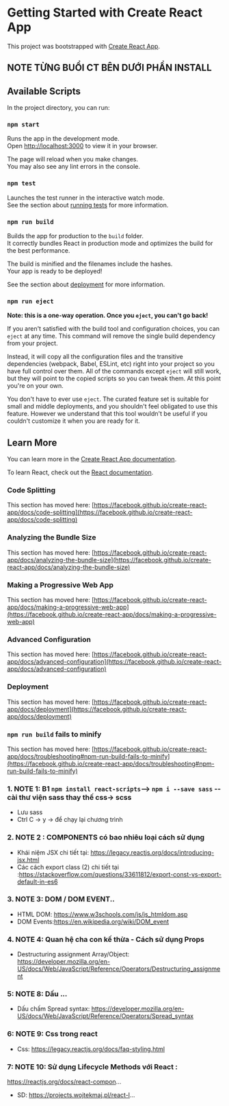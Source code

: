 
# Getting Started with Create React App
This project was bootstrapped with [Create React App](https://github.com/facebook/create-react-app).
## **NOTE TỪNG BUỔI CT BÊN DƯỚI PHẦN INSTALL**
## Available Scripts

In the project directory, you can run:

### `npm start`

Runs the app in the development mode.\
Open [http://localhost:3000](http://localhost:3000) to view it in your browser.

The page will reload when you make changes.\
You may also see any lint errors in the console.

### `npm test`

Launches the test runner in the interactive watch mode.\
See the section about [running tests](https://facebook.github.io/create-react-app/docs/running-tests) for more information.

### `npm run build`

Builds the app for production to the `build` folder.\
It correctly bundles React in production mode and optimizes the build for the best performance.

The build is minified and the filenames include the hashes.\
Your app is ready to be deployed!

See the section about [deployment](https://facebook.github.io/create-react-app/docs/deployment) for more information.

### `npm run eject`

**Note: this is a one-way operation. Once you `eject`, you can't go back!**

If you aren't satisfied with the build tool and configuration choices, you can `eject` at any time. This command will remove the single build dependency from your project.

Instead, it will copy all the configuration files and the transitive dependencies (webpack, Babel, ESLint, etc) right into your project so you have full control over them. All of the commands except `eject` will still work, but they will point to the copied scripts so you can tweak them. At this point you're on your own.

You don't have to ever use `eject`. The curated feature set is suitable for small and middle deployments, and you shouldn't feel obligated to use this feature. However we understand that this tool wouldn't be useful if you couldn't customize it when you are ready for it.

## Learn More

You can learn more in the [Create React App documentation](https://facebook.github.io/create-react-app/docs/getting-started).

To learn React, check out the [React documentation](https://reactjs.org/).

### Code Splitting

This section has moved here: [https://facebook.github.io/create-react-app/docs/code-splitting](https://facebook.github.io/create-react-app/docs/code-splitting)

### Analyzing the Bundle Size

This section has moved here: [https://facebook.github.io/create-react-app/docs/analyzing-the-bundle-size](https://facebook.github.io/create-react-app/docs/analyzing-the-bundle-size)

### Making a Progressive Web App

This section has moved here: [https://facebook.github.io/create-react-app/docs/making-a-progressive-web-app](https://facebook.github.io/create-react-app/docs/making-a-progressive-web-app)

### Advanced Configuration

This section has moved here: [https://facebook.github.io/create-react-app/docs/advanced-configuration](https://facebook.github.io/create-react-app/docs/advanced-configuration)

### Deployment

This section has moved here: [https://facebook.github.io/create-react-app/docs/deployment](https://facebook.github.io/create-react-app/docs/deployment)

### `npm run build` fails to minify

This section has moved here: [https://facebook.github.io/create-react-app/docs/troubleshooting#npm-run-build-fails-to-minify](https://facebook.github.io/create-react-app/docs/troubleshooting#npm-run-build-fails-to-minify)

### 1. NOTE 1: B1 `npm install react-scripts`--> `npm i --save sass` -- cài thư viện sass thay thế css-> scss
- Lưu sass 
- Ctrl C -> y -> để chạy lại chương trình 
### 2. NOTE 2 : COMPONENTS có bao nhiêu loại cách sử dụng 
- Khái niệm JSX chi tiết tại: https://legacy.reactjs.org/docs/introducing-jsx.html
- Các cách export class (2) chi tiết tại :https://stackoverflow.com/questions/33611812/export-const-vs-export-default-in-es6
### 3. NOTE 3: DOM / DOM EVENT..
- HTML DOM: https://www.w3schools.com/js/js_htmldom.asp
- DOM Events:https://en.wikipedia.org/wiki/DOM_event
### 4. NOTE 4: Quan hệ cha con kế thừa - Cách sử dụng Props
- Destructuring assignment Array/Object: https://developer.mozilla.org/en-US/docs/Web/JavaScript/Reference/Operators/Destructuring_assignment
### 5: NOTE 8: Dấu ...
- Dấu chấm Spread syntax: https://developer.mozilla.org/en-US/docs/Web/JavaScript/Reference/Operators/Spread_syntax
### 6: NOTE 9: Css trong react
- Css: https://legacy.reactjs.org/docs/faq-styling.html
### 7: NOTE 10: Sử dụng Lifecycle Methods với React : 
https://reactjs.org/docs/react-compon...
- SD: https://projects.wojtekmaj.pl/react-l...
